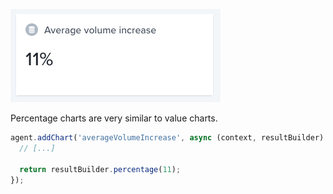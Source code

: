 ![Percentage chart example](../../assets/chart-percentage.png)

Percentage charts are very similar to value charts.

```javascript
agent.addChart('averageVolumeIncrease', async (context, resultBuilder) => {
  // [...]

  return resultBuilder.percentage(11);
});
```
